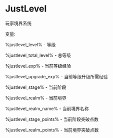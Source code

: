 # JustLevel

玩家境界系统

变量:

%justlevel_level% - 等级

%justlevel_total_level% - 总等级

%justlevel_exp% - 当前等级经验

%justlevel_upgrade_exp% - 当前等级升级所需经验

%justlevel_stage% - 当前阶段

%justlevel_realm% - 当前境界

%justlevel_realm_name% - 当前境界名称

%justlevel_stage_points% - 当前阶段突破点数

%justlevel_realm_points% - 当前境界突破点数